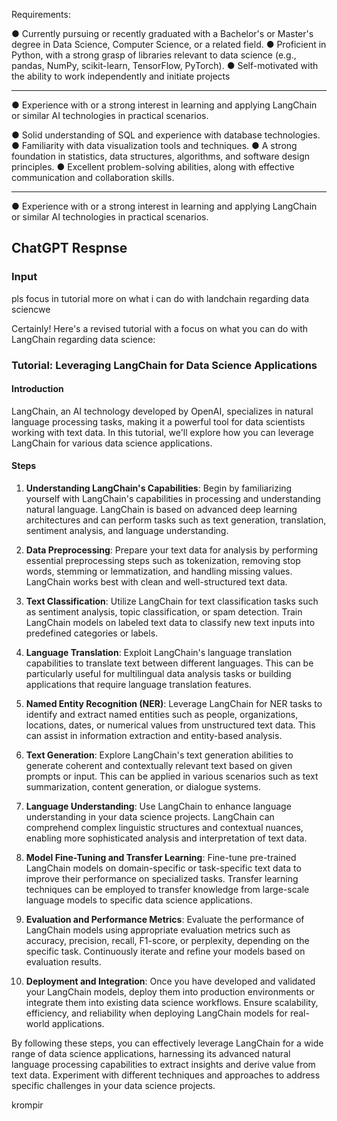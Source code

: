 Requirements:

 ● Currently pursuing or recently graduated with a Bachelor's or Master's degree in Data Science, Computer Science, or a related field. 
 ● Proficient in Python, with a strong grasp of libraries relevant to data science (e.g., pandas, NumPy, scikit-learn, TensorFlow, PyTorch). 
 ● Self-motivated with the ability to work independently and initiate projects


---
 ● Experience with or a strong interest in learning and applying LangChain or similar AI technologies in practical scenarios. 

 ● Solid understanding of SQL and experience with database technologies. 
 ● Familiarity with data visualization tools and techniques. 
 ● A strong foundation in statistics, data structures, algorithms, and software design principles. 
 ● Excellent problem-solving abilities, along with effective communication and collaboration skills. 

----

 ● Experience with or a strong interest in learning and applying LangChain or similar AI technologies in practical scenarios. 


## ChatGPT Respnse

### Input 
pls focus in tutorial more on what i can do with landchain regarding data sciencwe


Certainly! Here's a revised tutorial with a focus on what you can do with LangChain regarding data science:

### Tutorial: Leveraging LangChain for Data Science Applications
#### Introduction
LangChain, an AI technology developed by OpenAI, specializes in natural language processing tasks, making it a powerful tool for data scientists working with text data. In this tutorial, we'll explore how you can leverage LangChain for various data science applications.

#### Steps

1. **Understanding LangChain's Capabilities**: Begin by familiarizing yourself with LangChain's capabilities in processing and understanding natural language. LangChain is based on advanced deep learning architectures and can perform tasks such as text generation, translation, sentiment analysis, and language understanding.

2. **Data Preprocessing**: Prepare your text data for analysis by performing essential preprocessing steps such as tokenization, removing stop words, stemming or lemmatization, and handling missing values. LangChain works best with clean and well-structured text data.

3. **Text Classification**: Utilize LangChain for text classification tasks such as sentiment analysis, topic classification, or spam detection. Train LangChain models on labeled text data to classify new text inputs into predefined categories or labels.

4. **Language Translation**: Exploit LangChain's language translation capabilities to translate text between different languages. This can be particularly useful for multilingual data analysis tasks or building applications that require language translation features.

5. **Named Entity Recognition (NER)**: Leverage LangChain for NER tasks to identify and extract named entities such as people, organizations, locations, dates, or numerical values from unstructured text data. This can assist in information extraction and entity-based analysis.

6. **Text Generation**: Explore LangChain's text generation abilities to generate coherent and contextually relevant text based on given prompts or input. This can be applied in various scenarios such as text summarization, content generation, or dialogue systems.

7. **Language Understanding**: Use LangChain to enhance language understanding in your data science projects. LangChain can comprehend complex linguistic structures and contextual nuances, enabling more sophisticated analysis and interpretation of text data.

8. **Model Fine-Tuning and Transfer Learning**: Fine-tune pre-trained LangChain models on domain-specific or task-specific text data to improve their performance on specialized tasks. Transfer learning techniques can be employed to transfer knowledge from large-scale language models to specific data science applications.

9. **Evaluation and Performance Metrics**: Evaluate the performance of LangChain models using appropriate evaluation metrics such as accuracy, precision, recall, F1-score, or perplexity, depending on the specific task. Continuously iterate and refine your models based on evaluation results.

10. **Deployment and Integration**: Once you have developed and validated your LangChain models, deploy them into production environments or integrate them into existing data science workflows. Ensure scalability, efficiency, and reliability when deploying LangChain models for real-world applications.

By following these steps, you can effectively leverage LangChain for a wide range of data science applications, harnessing its advanced natural language processing capabilities to extract insights and derive value from text data. Experiment with different techniques and approaches to address specific challenges in your data science projects.



krompir